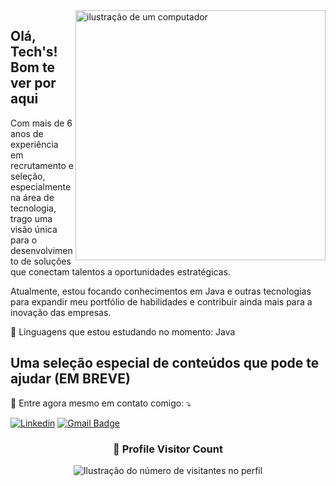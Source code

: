 <img src="https://raw.githubusercontent.com/MicaelliMedeiros/micaellimedeiros/master/image/computer-illustration.png" alt="ilustração de um computador" min-width="400px" max-width="400px" width="400px" align="right">

## Olá, Tech's! Bom te ver por aqui

<p align="left"> 
  Com mais de 6 anos de experiência em recrutamento e seleção, especialmente na área de tecnologia, trago uma visão única para o desenvolvimento de soluções que conectam talentos a oportunidades estratégicas.
  
Atualmente, estou focando conhecimentos em Java e outras tecnologias para expandir meu portfólio de habilidades e contribuir ainda mais para a inovação das empresas.
</p>

<p align="left">
  🦄 Linguagens que estou estudando no momento: Java
</p>

## Uma seleção especial de conteúdos que pode te ajudar (EM BREVE)

<p align="left">
  💌 Entre agora mesmo em contato comigo: ⤵️
</p>

[![Linkedin](https://img.shields.io/badge/-Franciele-blue?style=flat-square&logo=Linkedin&logoColor=white&link=https://www.linkedin.com/in/francielekuchler/)](https://www.linkedin.com/in/francielekuchler/)
[![Gmail Badge](https://img.shields.io/badge/-franciele@madil.io-006bed?style=flat-square&logo=Gmail&logoColor=white&link=mailto:franciele@madil.io)](mailto:franciele@madil.io)


<div align="center">
  <h3><b>📍 Profile Visitor Count</b></h3>
</div>

<p align="center">
  <img
    src="https://profile-counter.glitch.me/francielekuchler/count.svg"
    alt="Ilustração do número de visitantes no perfil"
  />
</p>
